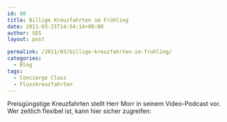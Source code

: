 ```yaml
---
id: 60
title: Billige Kreuzfahrten im Frühling
date: 2011-03-21T14:54:14+00:00
author: SES
layout: post

permalink: /2011/03/billige-kreuzfahrten-im-fruhling/
categories:
  - Blog
tags:
  - Concierge Class
  - Flusskreuzfahrten
---
```

Preisgüngstige Kreuzfahrten stellt Herr Morr in seinem Video-Podcast vor. Wer zeitlich flexibel ist, kann hier sicher zugreifen:
